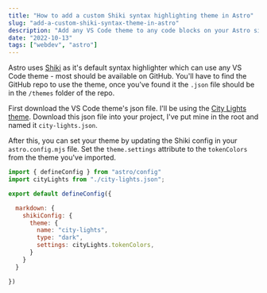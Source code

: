 ```yaml
---
title: "How to add a custom Shiki syntax highlighting theme in Astro"
slug: "add-a-custom-shiki-syntax-theme-in-astro"
description: "Add any VS Code theme to any code blocks on your Astro site using Shiki syntax highlighter"
date: "2022-10-13"
tags: ["webdev", "astro"]
---
```


Astro uses [Shiki](https://github.com/shikijs/shiki) as it's default syntax highlighter which can use any VS Code theme - most should be available on GitHub. You'll have to find the GitHub repo to use the theme, once you've found it the `.json` file should be in the `/themes` folder of the repo.

First download the VS Code theme's json file. I'll be using the [City Lights theme](https://github.com/Yummygum/city-lights-syntax-vsc/blob/master/themes/City%20Lights-color-theme.json). Download this json file into your project, I've put mine in the root and named it `city-lights.json`.

After this, you can set your theme by updating the Shiki config in your `astro.config.mjs` file. Set the `theme.settings` attribute to the `tokenColors` from the theme you've imported.

```js:astro.config.mjs
import { defineConfig } from "astro/config"
import cityLights from "./city-lights.json";

export default defineConfig({

  markdown: {
    shikiConfig: {
      theme: {
        name: "city-lights",
        type: "dark",
        settings: cityLights.tokenColors,
      }
    }
  }

})
```
